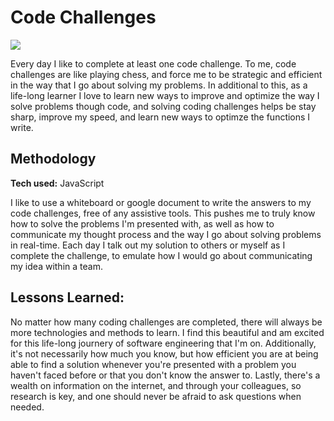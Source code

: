 # Code Challenges

![](https://media.giphy.com/media/hqRJOdxsBuGGKCGuGO/giphy.gif)

Every day I like to complete at least one code challenge. To me, code challenges are like playing chess, and force me to be strategic and efficient in the way that I go about solving my problems. In additional to this, as a life-long learner I love to learn new ways to improve and optimize the way I solve problems though code, and solving coding challenges helps be stay sharp, improve my speed, and learn new ways to optimze the functions I write.

## Methodology

**Tech used:** JavaScript

I like to use a whiteboard or google document to write the answers to my code challenges, free of any assistive tools. This pushes me to truly know how to solve the problems I'm presented with, as well as how to communicate my thought process and the way I go about solving problems in real-time. Each day I talk out my solution to others or myself as I complete the challenge, to emulate how I would go about communicating my idea within a team.

## Lessons Learned:

No matter how many coding challenges are completed, there will always be more technologies and methods to learn. I find this beautiful and am excited for this life-long journery of software engineering that I'm on. Additionally, it's not necessarily how much you know, but how efficient you are at being able to find a solution whenever you're presented with a problem you haven't faced before or that you don't know the answer to. Lastly, there's a wealth on information on the internet, and through your colleagues, so research is key, and one should never be afraid to ask questions when needed.
